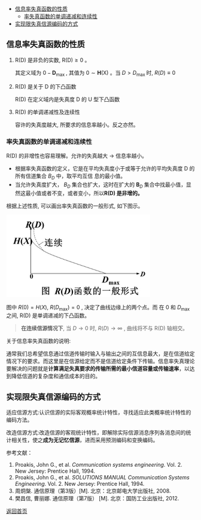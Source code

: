 - [信息率失真函数的性质](#信息率失真函数的性质)
  - [率失真函数的单调递减和连续性](#率失真函数的单调递减和连续性)
- [实现限失真信源编码的方式](#实现限失真信源编码的方式)


## 信息率失真函数的性质

1. R(D)  是非负的实数,  $\mathrm{R}(\mathrm{D}) \geq 0$  。

   其定义域为 $0-\mathbf{D}_{\text {max }}$ , 其值为  $0 \sim \mathbf{H}(\mathrm{X})$  。当  $D>D_{\text {max }}$  时,  $R(D) \equiv 0$ 

2. R(D)  是关于  $\mathrm{D}$  的下凸函数

   R(D)  在定义域内是失真度  $\mathrm{D}$  的  $\mathrm{U}$  型下凸函数

3. R(D)  的单调递减性及连续性

   容许的失真度越大, 所要求的信息率越小。反之亦然。

### 率失真函数的单调递减和连续性

R(D)  的非增性也容易理解。允许的失真越大  $\rightarrow$  信息率越小。

+ 根据率失真函数的定义，它是在平均失真度小于或等于允许的平均失真度  D  的所有信道集合  $B_{D}$  中，取平均互信 息的最小值。
+ 当允许失真度扩大， $B_{D}$  集合也扩大，这时在扩大的  $\boldsymbol{B}_{D}$  集合中找最小值，显然这最小值或者不变，或者变小，所以**R(D) 是非增的。**

根据上述性质, 可以画出率失真函数的一般形式, 如下图示。 

![](https://raw.githubusercontent.com/timerring/picgo/master/picbed/image-20230207184114170.png)

图中  $R(0)=H(X)$,   $R\left(D_{\max }\right)=0$ , 决定了曲线边缘上的两个点。而 在 0 和  $D_{\text {max }}$ 之间,  R(D)  是单调递减的下凸函数。

> **在连续信源情况下**, 当  $D \rightarrow 0$  时,  $R(D) \rightarrow \infty$ , 曲线将不与 R(D) 轴相交。

关于信息率失真函数的说明:

通常我们总希望信息通过信道传输时输入与输出之间的互信息最大，是在信道给定情况下的要求。而这里是在信源给定而不是信道给定条件下传输。信息率失真理论要解决的问题就是**计算满足失真要求的传输所需的最小信道容量或传输速率**，以达到降低信道的复杂度和通信成本的目的。

## 实现限失真信源编码的方式

适应信源方式:认识信源的实际客观概率统计特性，寻找适应此类概率统计特性的编码方法。

改造信源方式:改造信源的客观统计特性，即解除实际信源消息序列各消息间的统计相关性，使之**成为无记忆信源**，进而采用预测编码和变换编码。

参考文献：

1. Proakis, John G., et al. *Communication systems engineering*. Vol. 2. New Jersey: Prentice Hall, 1994.
2. Proakis, John G., et al. *SOLUTIONS MANUAL Communication Systems Engineering*. Vol. 2. New Jersey: Prentice Hall, 1994.
3. 周炯槃. 通信原理（第3版）[M\]. 北京：北京邮电大学出版社, 2008.
4. 樊昌信, 曹丽娜. 通信原理（第7版） [M\]. 北京：国防工业出版社, 2012.



[返回首页](https://github.com/timerring/information-theory)